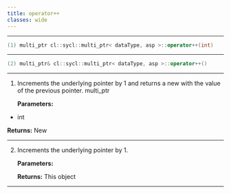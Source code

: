 ```yaml
---
title: operator++
classes: wide
---
```



---

```cpp
(1) multi_ptr cl::sycl::multi_ptr< dataType, asp >::operator++(int)
```

---

```cpp
(2) multi_ptr& cl::sycl::multi_ptr< dataType, asp >::operator++()
```

---

1. Increments the underlying pointer by 1 and returns a new  with the value of the previous pointer. multi_ptr

   **Parameters:**

  * int 

   

   **Returns:** New 

---

2. Increments the underlying pointer by 1. 

   **Parameters:**

   **Returns:** This object 

---

